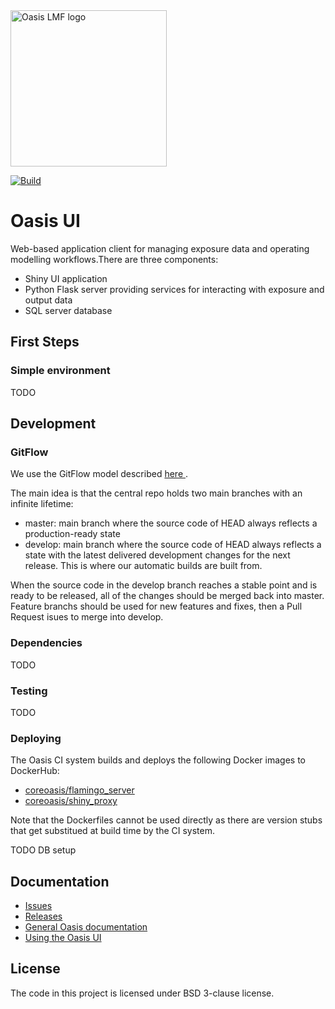 <img src="https://oasislmf.org/packages/oasis_theme_package/themes/oasis_theme/assets/src/oasis-lmf-colour.png" alt="Oasis LMF logo" width="250"/>

[![Build](http://ci.oasislmfdev.org/buildStatus/icon?job=oasis_ui)](http://ci.oasislmfdev.org/blue/organizations/jenkins/oasis_ui)

# Oasis UI
Web-based application client for managing exposure data and operating modelling workflows.There are three components:
  * Shiny UI application 
  * Python Flask server providing services for interacting with exposure and output data
  * SQL server database

## First Steps

### Simple environment

TODO

## Development

### GitFlow

We use the GitFlow model described <A href="http://nvie.com/posts/a-successful-git-branching-model"> here </A>.

The main idea is that the central repo holds two main branches with an infinite lifetime:

* master: main branch where the source code of HEAD always reflects a production-ready state
* develop: main branch where the source code of HEAD always reflects a state with the latest delivered development changes for the next release. This is where our automatic builds are built from.

When the source code in the develop branch reaches a stable point and is ready to be released, all of the changes should be merged back into master. 
Feature branchs should be used for new features and fixes, then a Pull Request isues to merge into develop.

### Dependencies

TODO

### Testing

TODO

### Deploying

The Oasis CI system builds and deploys the following Docker images to DockerHub:

* <a href="https://hub.docker.com/r/coreoasis/flamingo_server">coreoasis/flamingo_server</a>
* <a href="https://hub.docker.com/r/coreoasis/shiny_proxy">coreoasis/shiny_proxy</a>

Note that the Dockerfiles cannot be used directly as there are version stubs that get substitued at build time by the CI system.

TODO DB setup

## Documentation
* <a href="https://github.com/OasisLMF/OasisUI/issues">Issues</a>
* <a href="https://github.com/OasisLMF/OasisUI/releases">Releases</a>
* <a href="https://oasislmf.github.io">General Oasis documentation</a>
* <a href="https://oasislmf.github.io/getting_started/using_the_oasis_ui.html">Using the Oasis UI</a>

## License
The code in this project is licensed under BSD 3-clause license.

